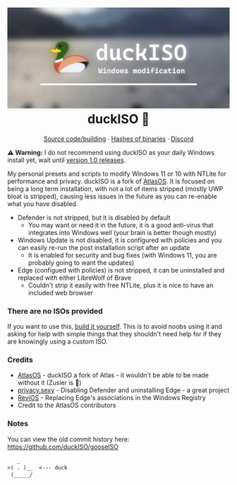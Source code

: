 <h1 align="center">
  <a href="https://github.com/duckISO/duckISO/"><img src="https://github.com/duckISO/duckISO/raw/main/img/banner.jpg" alt="duckISO Banner" width="900"></a>
  <br>duckISO 🦆<br>
</h1>

<p align="center">
  <a href="https://github.com/duckISO/duckISO/tree/main/src">Source code/building</a>
  ·
  <a href="https://github.com/duckISO/duckISO/tree/main/src/DuckModules">Hashes of binaries</a>
  ·
  <a href="https://discord.gg/wsDx6TUP2c">Discord</a>
</p>

**⚠️ Warning:** I do not recommend using duckISO as your daily Windows install yet, wait until [version 1.0 releases](https://github.com/orgs/duckISO/projects/1).

My personal presets and scripts to modify Windows 11 or 10 with NTLite for performance and privacy. duckISO is a fork of [AtlasOS](https://github.com/Atlas-OS/Atlas). It is focused on being a long term installation, with not a lot of items stripped (mostly UWP bloat is stripped), causing less issues in the future as you can re-enable what you have disabled.
- Defender is not stripped, but it is disabled by default
  - You may want or need it in the future, it is a good anti-virus that integrates into Windows well (your brain is better though mostly)
- Windows Update is not disabled, it is configured with policies and you can easily re-run the post installation script after an update
  - It is enabled for security and bug fixes (with Windows 11, you are probably going to want the updates)
- Edge (configued with policies) is not stripped, it can be uninstalled and replaced with either LibreWolf of Brave
  - Couldn't strip it easily with free NTLite, plus it is nice to have an included web browser

### There are no ISOs provided
If you want to use this, [build it yourself](https://github.com/duckISO/duckISO/tree/main/src). This is to avoid noobs using it and asking for help with simple things that they shouldn't need help for if they are knowingly using a custom ISO.

### Credits
- [AtlasOS](https://github.com/Atlas-OS/Atlas) - duckISO a fork of Atlas - it wouldn't be able to be made without it (Zusier is 🐐)
- [privacy.sexy](https://privacy.sexy/) - Disabling Defender and uninstalling Edge - a great project
- [ReviOS](https://www.revi.cc/revios) - Replacing Edge's associations in the Windows Registry
- Credit to the AtlasOS contributors

### Notes
You can view the old commit history here: https://github.com/duckISO/gooseISO

```
   _
>( . )__  <--- duck
 (_____/
```
